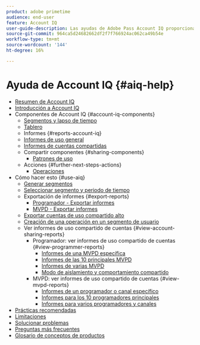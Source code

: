 ```yaml
---
product: adobe primetime
audience: end-user
feature: Account IQ
user-guide-description: Las ayudas de Adobe Pass Account IQ proporcionan información sobre los componentes de Account IQ y le guían por los recorridos de usuario para utilizar los distintos componentes.
source-git-commit: 964ca5d24682662df2f7f766924ac062ca49b54e
workflow-type: tm+mt
source-wordcount: '144'
ht-degree: 16%

---
```


# Ayuda de Account IQ {#aiq-help}

+ [Resumen de Account IQ](/help/accountiq/home.md)
+ [Introducción a Account IQ](/help/accountiq/get-started.md)
+ Componentes de Account IQ {#account-iq-components}
   + [Segmentos y lapso de tiempo](/help/accountiq/segments-timeframe.md)
   + [Tablero](/help/accountiq/dashboard.md)
   + Informes {#reports-account-iq}
   + [Informes de uso general](/help/accountiq/general-usage-reports.md)
   + [Informes de cuentas compartidas](/help/accountiq/shared-acc-reports.md)
   + Compartir componentes {#sharing-components}
      + [Patrones de uso](/help/accountiq/usage-patterns.md)
   + Acciones {#further-next-steps-actions}
      + [Operaciones](/help/accountiq/operations.md)
+ Cómo hacer esto {#use-aiq}
   + [Generar segmentos](/help/accountiq/build-segment.md)
   + [Seleccionar segmento y periodo de tiempo](/help/accountiq/howto-select-segment-timeframe.md)
   + Exportación de informes {#export-reports}
      + [Programador - Exportar informes](/help/accountiq/export-segment-metrics-progr.md)
      + [MVPD - Exportar informes](/help/accountiq/export-segment-metrics-mvpd.md)
   + [Exportar cuentas de uso compartido alto](/help/accountiq/export-acc-information.md)
   + [Creación de una operación en un segmento de usuario](/help/accountiq/operation-affecting-user-segment.md)
   + Ver informes de uso compartido de cuentas {#view-account-sharing-reports}
      + Programador: ver informes de uso compartido de cuentas {#view-programmer-reports}
         + [Informes de una MVPD específica](/help/accountiq/reports-for-specific-mvpds.md)
         + [Informes de las 10 principales MVPD](/help/accountiq/top-10-mvpd-reports.md)
         + [Informes de varias MVPD](viewrep-multiple-mvpd.md)
         + [Modo de aislamiento y comportamiento compartido](/help/accountiq/isolation-mode.md)
      + MVPD: ver informes de uso compartido de cuentas {#view-mvpd-reports}
         + [Informes de un programador o canal específico](/help/accountiq/reports-for-specific-programmers.md)
         + [Informes para los 10 programadores principales](/help/accountiq/top-10-programmer-reports.md)
         + [Informes para varios programadores y canales](viewrep-multiple-programmer.md)
+ [Prácticas recomendadas](/help/accountiq/best-practices.md)
+ [Limitaciones](/help/accountiq/limitations.md)
+ [Solucionar problemas](/help/accountiq/troubleshoot.md)
+ [Preguntas más frecuentes](/help/accountiq/faq.md)
+ [Glosario de conceptos de productos](/help/accountiq/product-concepts.md)